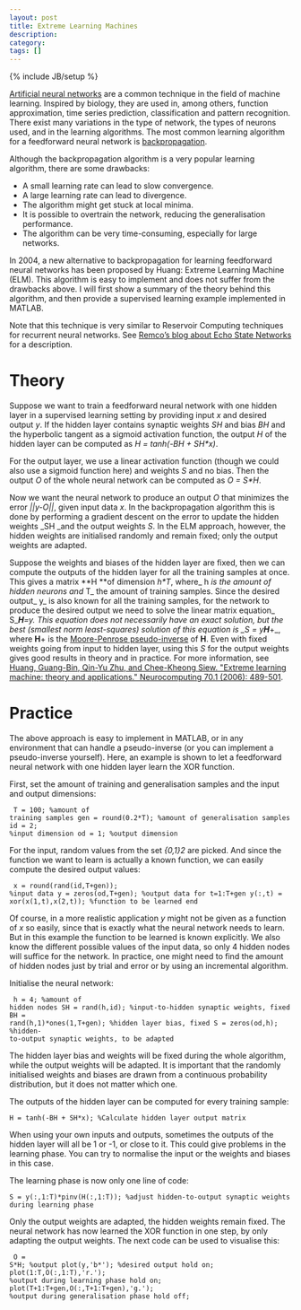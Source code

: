 ```yaml
---
layout: post
title: Extreme Learning Machines
description: 
category: 
tags: []
---
```

{% include JB/setup %}

[Artificial neural networks](https://en.wikipedia.org/wiki/Neural_network) are
a common technique in the field of machine learning. Inspired by biology, they
are used in, among others, function approximation, time series prediction,
classification and pattern recognition. There exist many variations in the
type of network, the types of neurons used, and in the learning algorithms.
The most common learning algorithm for a feedforward neural network is
[backpropagation](https://en.wikipedia.org/wiki/Backpropagation).

Although the backpropagation algorithm is a very popular learning algorithm,
there are some drawbacks:

  * A small learning rate can lead to slow convergence.
  * A large learning rate can lead to divergence.
  * The algorithm might get stuck at local minima.
  * It is possible to overtrain the network, reducing the generalisation performance.
  * The algorithm can be very time-consuming, especially for large networks.

In 2004, a new alternative to backpropagation for learning feedforward neural
networks has been proposed by Huang: Extreme Learning Machine (ELM). This
algorithm is easy to implement and does not suffer from the drawbacks above. I
will first show a summary of the theory behind this algorithm, and then
provide a supervised learning example implemented in MATLAB.

Note that this technique is very similar to Reservoir Computing techniques for
recurrent neural networks. See [Remco’s blog about Echo State Networks](http://www.dobots.nl/blog/-/blogs/echo-state-networks) for a description.

#  Theory

Suppose we want to train a feedforward neural network with one hidden layer in
a supervised learning setting by providing input _x_ and desired output _y_.
If the hidden layer contains synaptic weights _SH_ and bias _BH_ and the
hyperbolic tangent as a sigmoid activation function, the output _H_ of the
hidden layer can be computed as _H = tanh(-BH + SH*x)_.

For the output layer, we use a linear activation function (though we could
also use a sigmoid function here) and weights _S_ and no bias. Then the output
_O_ of the whole neural network can be computed as _O = S*H_.

Now we want the neural network to produce an output _O_ that minimizes the
error _||y-O||_, given input data _x_. In the backpropagation algorithm this
is done by performing a gradient descent on the error to update the hidden
weights _SH _and the output weights _S_. In the ELM approach, however, the
hidden weights are initialised randomly and remain fixed; only the output
weights are adapted.

Suppose the weights and biases of the hidden layer are fixed, then we can
compute the outputs of the hidden layer for all the training samples at once.
This gives a matrix **H **of dimension _h*T_, where_ h _is the amount of
hidden neurons and_ T_ the amount of training samples. Since the desired
output_ y_ is also known for all the training samples, for the network to
produce the desired output we need to solve the linear matrix equation_
S_***H**_=y_. This equation does not necessarily have an exact solution, but
the best (smallest norm least-squares) solution of this equation is _S =
y*_**H**_+_, where **H**+ is the [Moore-Penrose pseudo-inverse](https://en.wikipedia.org/wiki/Moore%E2%80%93Penrose_pseudoinverse) of **H**. Even with fixed weights going from input to hidden layer, using
this _S_ for the output weights gives good results in theory and in practice.
For more information, see [Huang, Guang-Bin, Qin-Yu Zhu, and Chee-Kheong Siew. "Extreme learning machine: theory and applications." Neurocomputing 70.1 (2006): 489-501](http://citeseerx.ist.psu.edu/viewdoc/download?doi=10.1.1.217.3692&rep=rep1&type=pdf).

#  Practice

The above approach is easy to implement in MATLAB, or in any environment that
can handle a pseudo-inverse (or you can implement a pseudo-inverse yourself).
Here, an example is shown to let a feedforward neural network with one hidden
layer learn the XOR function.

First, set the amount of training and generalisation samples and the input and
output dimensions:

    
    
     T = 100; %amount of
    training samples gen = round(0.2*T); %amount of generalisation samples id = 2;
    %input dimension od = 1; %output dimension 

For the input, random values from the set _{0,1}2_ are picked. And since the
function we want to learn is actually a known function, we can easily compute
the desired output values:

    
    
     x = round(rand(id,T+gen));
    %input data y = zeros(od,T+gen); %output data for t=1:T+gen y(:,t) =
    xor(x(1,t),x(2,t)); %function to be learned end 

Of course, in a more realistic application _y_ might not be given as a
function of _x_ so easily, since that is exactly what the neural network needs
to learn. But in this example the function to be learned is known explicitly.
We also know the different possible values of the input data, so only 4 hidden
nodes will suffice for the network. In practice, one might need to find the
amount of hidden nodes just by trial and error or by using an incremental
algorithm.

Initialise the neural network:

    
    
     h = 4; %amount of
    hidden nodes SH = rand(h,id); %input-to-hidden synaptic weights, fixed BH =
    rand(h,1)*ones(1,T+gen); %hidden layer bias, fixed S = zeros(od,h); %hidden-
    to-output synaptic weights, to be adapted 

The hidden layer bias and weights will be fixed during the whole algorithm,
while the output weights will be adapted. It is important that the randomly
initialised weights and biases are drawn from a continuous probability
distribution, but it does not matter which one.

The outputs of the hidden layer can be computed for every training sample:

`H = tanh(-BH + SH*x); %Calculate hidden layer output matrix`

When using your own inputs and outputs, sometimes the outputs of the hidden
layer will all be 1 or -1, or close to it. This could give problems in the
learning phase. You can try to normalise the input or the weights and biases
in this case.

The learning phase is now only one line of code:

`S = y(:,1:T)*pinv(H(:,1:T)); %adjust hidden-to-output synaptic weights during
learning phase`

Only the output weights are adapted, the hidden weights remain fixed. The
neural network has now learned the XOR function in one step, by only adapting
the output weights. The next code can be used to visualise this:

    
    
     O =
    S*H; %output plot(y,'b*'); %desired output hold on; plot(1:T,O(:,1:T),'r.');
    %output during learning phase hold on; plot(T+1:T+gen,O(:,T+1:T+gen),'g.');
    %output during generalisation phase hold off;


